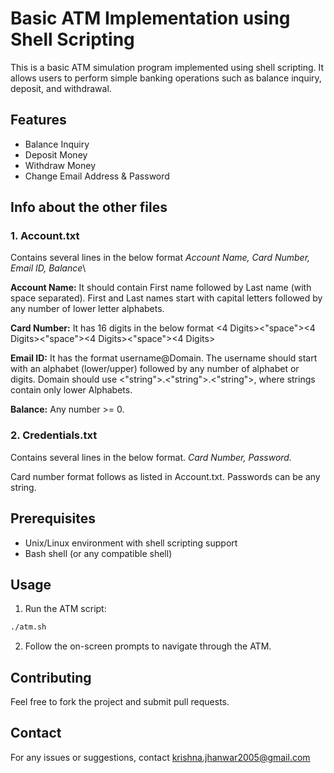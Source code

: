 # Basic ATM Implementation using Shell Scripting
This is a basic ATM simulation program implemented using shell scripting. It allows users to perform simple banking operations such as balance inquiry, deposit, and withdrawal.

## Features
- Balance Inquiry
- Deposit Money
- Withdraw Money
- Change Email Address & Password

## Info about the other files
### 1. Account.txt 
Contains several lines in the below format
*Account Name, Card Number, Email ID, Balance*\

**Account Name:** It should contain First name followed by Last name (with space separated). First and Last names start with capital letters followed by any number of lower letter alphabets.

**Card Number:** It has 16 digits in the below format <4 Digits><"space"><4 Digits><"space"><4 Digits><"space"><4 Digits>

**Email ID:** It has the format username@Domain. The username should start with an alphabet (lower/upper) followed by any number of alphabet or digits. Domain should use <"string">.<"string">.<"string">, where strings contain only lower Alphabets.

**Balance:** Any number >= 0.

### 2. Credentials.txt
Contains several lines in the below format.
*Card Number, Password.*

Card number format follows as listed in Account.txt. Passwords can be any string.

## Prerequisites
- Unix/Linux environment with shell scripting support
- Bash shell (or any compatible shell)

## Usage
1. Run the ATM script:
```bash
./atm.sh
```
2. Follow the on-screen prompts to navigate through the ATM.

## Contributing
Feel free to fork the project and submit pull requests.

## Contact
For any issues or suggestions, contact krishna.jhanwar2005@gmail.com